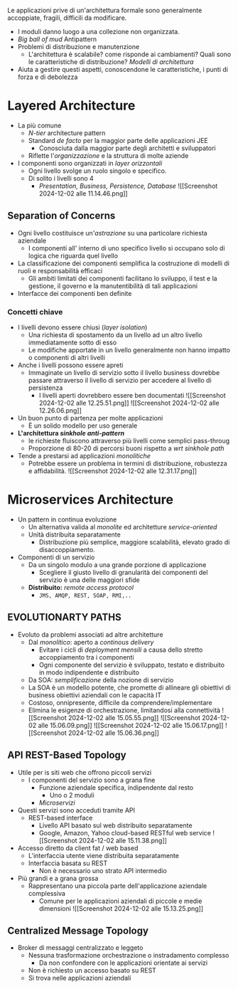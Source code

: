 Le applicazioni prive di un'architettura formale sono generalmente accoppiate, fragili, difficili da modificare.
- I moduli danno luogo a una collezione non organizzata.
- *Big ball of mud* Antipattern
- Problemi di distribuzione e manutenzione
	- L'architettura è scalabile? come risponde ai cambiamenti? Quali sono le caratteristiche di distribuzione?
*Modelli di architettura*
- Aiuta a gestire questi aspetti, conoscendone le caratteristiche, i punti di forza e di debolezza
# Layered Architecture
- La più comune
	- *N-tier* architecture pattern
	- Standard *de facto* per la maggior parte delle applicazioni JEE
		- Conosciuta dalla maggior parte degli architetti e sviluppatori
	- Riflette l'*organizzazione* e la struttura di molte aziende
- I componenti sono organizzati in *layer orizzontali*
	- Ogni livello svolge un ruolo singolo e specifico.
	- Di solito i livelli sono 4
		- *Presentation, Business, Persistence, Database*
![[Screenshot 2024-12-02 alle 11.14.46.png]]
## Separation of Concerns
- Ogni livello costituisce un'*astrazione* su una particolare richiesta aziendale
	- I componenti all' interno di uno specifico livello si occupano solo di logica che riguarda quel livello
- La classificazione dei componenti semplifica la costruzione di modelli di ruoli e responsabilità efficaci
	- Gli ambiti limitati dei componenti facilitano lo sviluppo, il test e la gestione, il governo e la manutentibilità di tali applicazioni
- Interfacce dei componenti ben definite
### Concetti chiave
- I livelli devono essere chiusi (*layer isolation*)
	- Una richiesta di spostamento da un livello ad un altro livello immediatamente sotto di esso
	- Le modifiche apportate in un livello generalmente non hanno impatto o componenti di altri livelli
- Anche i livelli possono essere apreti
	- Immaginate un livello di servizio sotto il livello business dovrebbe passare attraverso il livello di servizio per accedere al livello di persistenza
		- I livelli aperti dovrebbero essere ben documentati
![[Screenshot 2024-12-02 alle 12.25.51.png]]
![[Screenshot 2024-12-02 alle 12.26.06.png]]
- Un buon punto di partenza per molte applicazioni
	- È un solido modello per uso generale
- **L'architettura _sinkhole anti-pattern_**
	- le richieste fluiscono attraverso più livelli come semplici pass-throug
	- Proporzione di 80-20 di percorsi buoni rispetto a *wrt sinkhole path*
- Tende a prestarsi ad applicazioni *monolitiche*
	- Potrebbe essere un problema in termini di distribuzione, robustezza e affidabilità.
![[Screenshot 2024-12-02 alle 12.31.17.png]]
# Microservices Architecture
- Un pattern in continua evoluzione
	- Un alternativa valida al *monolite* ed architetture *service-oriented*
	- Unità distribuita separatamente
		- Distribuzione più semplice, maggiore scalabilità, elevato grado di disaccoppiamento.
- Componenti di un servizio
	- Da un singolo modulo a una grande porzione di applicazione
		- Scegliere il giusto livello di granularità dei componenti del servizio è una delle maggiori sfide
	- **Distribuito:** _remote access protocol_
		- `JMS, AMQP, REST, SOAP, RMI,..`
## EVOLUTIONARTY PATHS
- Evoluto da problemi associati ad altre architetture
	- Dal *monolitico*: aperto a *continous delivery*
		- Evitare i cicli di *deployment mensili* a causa dello stretto accoppiamento tra i componenti 
		- Ogni componente del servizio è sviluppato, testato e distribuito in modo indipendente e distribuito
	- Da SOA: *semplificazione* della nozione di servizio
	- La SOA è un modello potente, che promette di allineare gli obiettivi di business obiettivi aziendali con le capacità IT
	- Costoso, onnipresente, difficile da comprendere/implementare
	- Elimina le esigenze di orchestrazione, limitandosi alla connettività
![[Screenshot 2024-12-02 alle 15.05.55.png]]
![[Screenshot 2024-12-02 alle 15.06.09.png]]
![[Screenshot 2024-12-02 alle 15.06.17.png]]
![[Screenshot 2024-12-02 alle 15.06.36.png]]
## API REST-Based Topology
- Utile per is siti web che offrono piccoli servizi
	- I componenti del servizio sono a grana fine
		- Funzione aziendale specifica, indipendente dal resto
			- Uno o 2 moduli
		- *Microservizi*
- Questi servizi sono acceduti tramite API
	- REST-based interface
		- Livello API basato sul web distribuito separatamente
		- Google, Amazon, Yahoo cloud-based RESTful web service
![[Screenshot 2024-12-02 alle 15.11.38.png]]
- Accesso diretto da client fat / web based
	- L'interfaccia utente viene distribuita separatamente
	- Interfaccia basata su REST
		- Non è necessario uno strato API intermedio
- Più grandi e a grana grossa
	- Rappresentano una piccola parte dell'applicazione aziendale complessiva
		- Comune per le applicazioni aziendali di piccole e medie dimensioni
![[Screenshot 2024-12-02 alle 15.13.25.png]]
## Centralized Message Topology
- Broker di messaggi centralizzato e leggeto
	- Nessuna trasformazione orchestrazione o instradamento complesso
		- Da non confondere con le applicazioni orientate ai servizi
	- Non è richiesto un accesso basato su REST
	- Si trova nelle applicazioni aziendali 